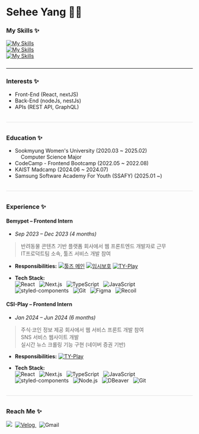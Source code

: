 # Sehee Yang 👩‍💻

### My Skills ✨
[![My Skills](https://skillicons.dev/icons?i=react,next,flutter,js,java,html,css,styledcomponents,emotion)](https://skillicons.dev)</br>
[![My Skills](https://skillicons.dev/icons?i=nodejs,nest,graphql,postman,mysql,git,docker,aws,figma)](https://skillicons.dev)</br>
[![My Skills](https://skillicons.dev/icons?i=npm,yarn)](https://skillicons.dev)

<hr style="border: 0; border-top: 0.5px solid #ccc; margin: 24px 0;" />


### Interests ✨
- Front-End (React, nextJS)
- Back-End (nodeJs, nestJs)
- APIs (REST API, GraphQL)

<hr style="border: 0; height: 1px; background: #e0e0e0; margin: 32px 0;" />

### Education ✨
- Sookmyung Women's University (2020.03 ~ 2025.02)</br>
&nbsp;&nbsp;&nbsp;&nbsp;Computer Science Major  
- CodeCamp - Frontend Bootcamp (2022.05 ~ 2022.08)</br>
- KAIST Madcamp (2024.06 ~ 2024.07)</br>
- Samsung Software Academy For Youth (SSAFY) (2025.01 ~)</br>

<hr style="border: 0; height: 1px; background: #e0e0e0; margin: 32px 0;" />


### Experience ✨
#### Bemypet – Frontend Intern
- *Sep 2023 – Dec 2023 (4 months)*  
> 반려동물 콘텐츠 기반 플랫폼 회사에서 웹 프론트엔드 개발자로 근무 </br>
> IT프로덕트팀 소속, 툴즈 서비스 개발 참여  

- **Responsibilities:**  [![툴즈 메인](https://img.shields.io/badge/Visit-비마이펫툴즈-blue?style=flat-square)](https://tools.mypetlife.co.kr/)&nbsp;[![임시보호](https://img.shields.io/badge/Visit-임시보호서비스-ff69b4?style=flat-square)](https://tools.mypetlife.co.kr/foster)&nbsp;[![TY-Play](https://img.shields.io/badge/Visit-TY--Play-8A2BE2?style=flat-square)](https://www.ty-play.com/)&nbsp;

- **Tech Stack:**  
![React](https://skillicons.dev/icons?i=react) &nbsp; ![Next.js](https://skillicons.dev/icons?i=nextjs) &nbsp; ![TypeScript](https://skillicons.dev/icons?i=ts) &nbsp; ![JavaScript](https://skillicons.dev/icons?i=js) &nbsp; ![styled-components](https://skillicons.dev/icons?i=styledcomponents) &nbsp; ![Git](https://skillicons.dev/icons?i=git) &nbsp; ![Figma](https://skillicons.dev/icons?i=figma) &nbsp; ![Recoil](https://img.shields.io/badge/Recoil-3578E5?style=flat&logo=recoil&logoColor=white)

#### CSI-Play – Frontend Intern
- *Jan 2024 – Jun 2024 (6 months)*  
> 주식·코인 정보 제공 회사에서 웹 서비스 프론트 개발 참여  
> SNS 서비스 웹사이트 개발  
> 실시간 뉴스 크롤링 기능 구현 (네이버 증권 기반)

- **Responsibilities:**  [![TY-Play](https://img.shields.io/badge/Visit-TY--Play-8A2BE2?style=flat-square)](https://www.ty-play.com/)  

- **Tech Stack:**  
![React](https://skillicons.dev/icons?i=react) &nbsp; ![Next.js](https://skillicons.dev/icons?i=nextjs) &nbsp; ![TypeScript](https://skillicons.dev/icons?i=ts) &nbsp; ![JavaScript](https://skillicons.dev/icons?i=js) &nbsp; ![styled-components](https://skillicons.dev/icons?i=styledcomponents) &nbsp; ![Node.js](https://skillicons.dev/icons?i=nodejs) &nbsp; ![DBeaver](https://img.shields.io/badge/DBeaver-%23000000?style=flat&logoColor=white) &nbsp; ![Git](https://skillicons.dev/icons?i=git)

<hr style="border: 0; height: 1px; background: #e0e0e0; margin: 32px 0;" />

### Reach Me ✨
<a href="https://github.com/sehee-xx"><img src="https://img.shields.io/badge/GitHub-181717.svg?&style=for-the-badge&logo=GitHub&logoColor=white"/></a>&nbsp;
<a href = "https://velog.io/sehee-xx/posts"> <img alt="Velog" src ="https://img.shields.io/badge/Velog-20C997.svg?&style=for-the-badge"/> </a>&nbsp;
<img alt="Gmail" src="https://img.shields.io/badge/didtpgml0627@gmail.com-EA4335.svg?&style=for-the-badge&logo=Gmail&logoColor=white"/>

